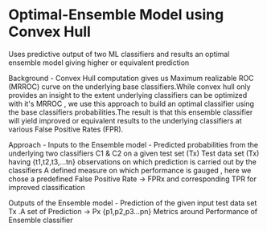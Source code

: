 # Optimal-Ensemble Model using Convex Hull
Uses predictive output of two ML classifiers and results an optimal ensemble model giving higher or equivalent prediction

Background -
Convex Hull computation gives us Maximum realizable ROC (MRROC) curve on the underlying base classifiers.While convex hull only provides an insight to the extent underlying classifiers can be optimized with it's MRROC , we use this approach to build an optimal classifier using the base classifiers probabilities.The result is that this ensemble classifier will yield improved or equivalent results to the underlying classifiers at various False Positive Rates (FPR).

Approach -
Inputs to the Ensemble model -
Predicted probabilities from the underlying two classifiers C1 & C2 on a given test set (Tx)
Test data set (Tx) having {t1,t2,t3,...tn} observations on which prediction is carried out by the classifiers
A defined measure on which performance is gauged , here we chose a predefined False Positive Rate → FPRx and corresponding TPR for improved classification

Outputs of the Ensemble model -
Prediction of the given input test data set Tx .A set of Prediction → Px {p1,p2,p3...pn}
Metrics around Performance of Ensemble classifier  
